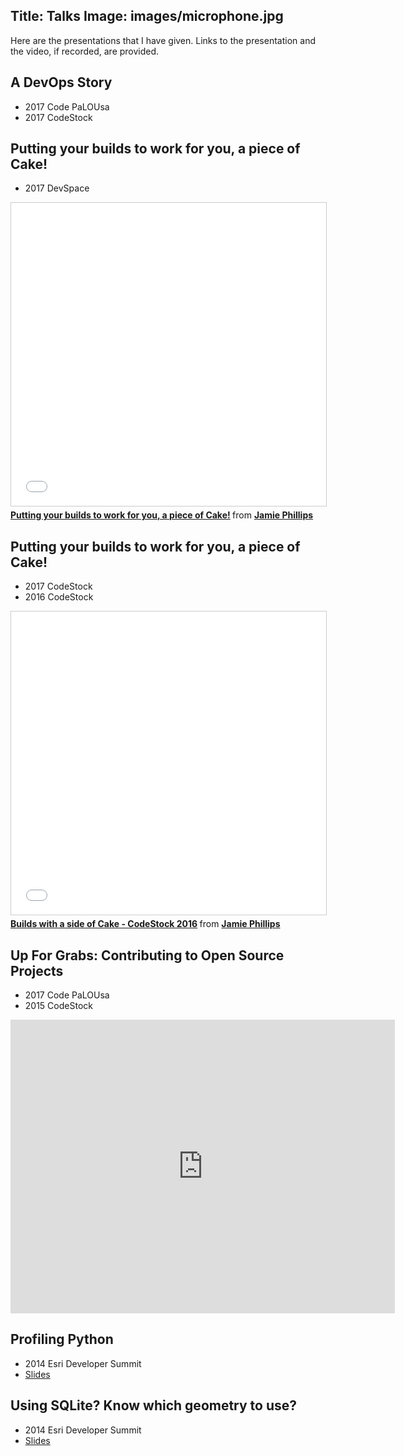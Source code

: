Title: Talks
Image: images/microphone.jpg
---

Here are the presentations that I have given. Links to the presentation and the video, if recorded, are provided.

## A DevOps Story
* 2017 Code PaLOUsa
* 2017 CodeStock

## Putting your builds to work for you, a piece of Cake!
* 2017 DevSpace
<iframe src="//www.slideshare.net/slideshow/embed_code/key/17JOyirNYOzbj" width="595" height="485" frameborder="0" marginwidth="0" marginheight="0" scrolling="no" style="border:1px solid #CCC; border-width:1px; margin-bottom:5px; max-width: 100%;" allowfullscreen> </iframe> <div style="margin-bottom:5px"> <strong> <a href="//www.slideshare.net/secret/17JOyirNYOzbj" title="Putting your builds to work for you, a piece of Cake!" target="_blank">Putting your builds to work for you, a piece of Cake!</a> </strong> from <strong><a href="https://www.slideshare.net/JamiePhillips15" target="_blank">Jamie Phillips</a></strong> </div>

## Putting your builds to work for you, a piece of Cake!
* 2017 CodeStock
* 2016 CodeStock
<iframe src="//www.slideshare.net/slideshow/embed_code/key/iDO3pSHbnMOzXG" width="595" height="485" frameborder="0" marginwidth="0" marginheight="0" scrolling="no" style="border:1px solid #CCC; border-width:1px; margin-bottom:5px; max-width: 100%;" allowfullscreen> </iframe> <div style="margin-bottom:5px"> <strong> <a href="//www.slideshare.net/JamiePhillips15/builds-with-a-side-of-cake-codestock-2016" title="Builds with a side of Cake - CodeStock 2016" target="_blank">Builds with a side of Cake - CodeStock 2016</a> </strong> from <strong><a target="_blank" href="//www.slideshare.net/JamiePhillips15">Jamie Phillips</a></strong> </div>

## Up For Grabs: Contributing to Open Source Projects
* 2017 Code PaLOUsa
* 2015 CodeStock
<iframe src="http://www.slideshare.net/JamiePhillips15/slideshelf" width="615px" height="470px" frameborder="0" marginwidth="0" marginheight="0" scrolling="no" style="border:none;" allowfullscreen webkitallowfullscreen mozallowfullscreen></iframe>

## Profiling Python
* 2014 Esri Developer Summit
* [Slides](https://github.com/phillipsj/py-profilig-presentation-2014)

## Using SQLite? Know which geometry to use?
* 2014 Esri Developer Summit
* [Slides](https://github.com/phillipsj/sqlite-presentation-2014)
